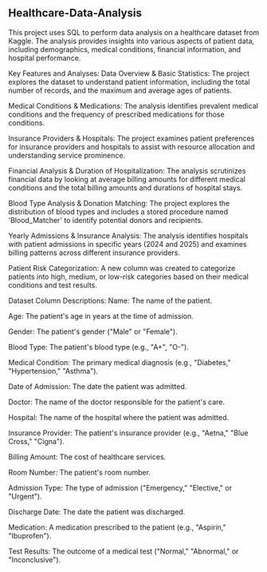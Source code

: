 ## Healthcare-Data-Analysis

This project uses SQL to perform data analysis on a healthcare dataset from Kaggle. The analysis provides insights into various aspects of patient data, including demographics, medical conditions, financial information, and hospital performance.

Key Features and Analyses:
Data Overview & Basic Statistics: The project explores the dataset to understand patient information, including the total number of records, and the maximum and average ages of patients.

Medical Conditions & Medications: The analysis identifies prevalent medical conditions and the frequency of prescribed medications for those conditions.

Insurance Providers & Hospitals: The project examines patient preferences for insurance providers and hospitals to assist with resource allocation and understanding service prominence.

Financial Analysis & Duration of Hospitalization: The analysis scrutinizes financial data by looking at average billing amounts for different medical conditions and the total billing amounts and durations of hospital stays.

Blood Type Analysis & Donation Matching: The project explores the distribution of blood types and includes a stored procedure named 'Blood_Matcher' to identify potential donors and recipients.

Yearly Admissions & Insurance Analysis: The analysis identifies hospitals with patient admissions in specific years (2024 and 2025) and examines billing patterns across different insurance providers.

Patient Risk Categorization: A new column was created to categorize patients into high, medium, or low-risk categories based on their medical conditions and test results.

Dataset Column Descriptions:
Name: The name of the patient.

Age: The patient's age in years at the time of admission.

Gender: The patient's gender ("Male" or "Female").

Blood Type: The patient's blood type (e.g., "A+", "O-").

Medical Condition: The primary medical diagnosis (e.g., "Diabetes," "Hypertension," "Asthma").

Date of Admission: The date the patient was admitted.

Doctor: The name of the doctor responsible for the patient's care.

Hospital: The name of the hospital where the patient was admitted.

Insurance Provider: The patient's insurance provider (e.g., "Aetna," "Blue Cross," "Cigna").

Billing Amount: The cost of healthcare services.

Room Number: The patient's room number.

Admission Type: The type of admission ("Emergency," "Elective," or "Urgent").

Discharge Date: The date the patient was discharged.

Medication: A medication prescribed to the patient (e.g., "Aspirin," "Ibuprofen").

Test Results: The outcome of a medical test ("Normal," "Abnormal," or "Inconclusive").
